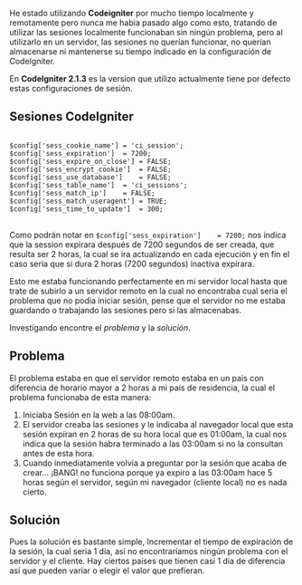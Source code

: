<p>He estado utilizando <strong>Codeigniter</strong> por mucho tiempo localmente y remotamente pero nunca me habia pasado algo como esto, tratando de utilizar las sesiones localmente funcionaban sin ningún problema, pero al utilizarlo en un servidor, las sesiones no querían funcionar, no querían almacenarse ni mantenerse su tiempo indicado en la configuración de CodeIgniter.</p>

<span id="more-36"></span>

<p>En <strong>CodeIgniter 2.1.3</strong> es la version que utilizo actualmente tiene por defecto estas configuraciones de sesión.</p>

<h2>Sesiones CodeIgniter</h2>

<p>
<pre class="php" rel="PHP" title="CodeIgniter - config.php">
<code>
$config['sess_cookie_name']	= 'ci_session';
$config['sess_expiration']	= 7200;
$config['sess_expire_on_close']	= FALSE;
$config['sess_encrypt_cookie']	= FALSE;
$config['sess_use_database']	= FALSE;
$config['sess_table_name']	= 'ci_sessions';
$config['sess_match_ip']	= FALSE;
$config['sess_match_useragent']	= TRUE;
$config['sess_time_to_update']	= 300;
</code>
</pre>
</p>

<p>Como podrán notar en <code>$config['sess_expiration']	= 7200;</code> nos indica que la session expirara después de 7200 segundos de ser creada, que resulta ser 2 horas, la cual se ira actualizando en cada ejecución y en fin el caso seria que si dura 2 horas (7200 segundos) inactiva expirara.</p>

<p>Esto me estaba funcionando perfectamente en mi servidor local hasta que trate de subirlo a un servidor remoto en la cual no encontraba cual seria el problema que no podia iniciar sesión, pense que el servidor no me estaba guardando o trabajando las sesiones pero si las almacenabas.</p>

<p>Investigando encontre el <em>problema</em> y la <em>solución</em>.</p>

<h2>Problema</h2>
<p>El problema estaba en que el servidor remoto estaba en un pais con diferencia de horario mayor a 2 horas a mi pais de residencia, la cual el problema funcionaba de esta manera:</p>
<ol>
<li>Iniciaba Sesión en la web a las 08:00am.</li>
<li>El servidor creaba las sesiones y le indicaba al navegador local que esta sesión expiran en 2 horas de su hora local que es 01:00am, la cual nos indica que la sesión habra terminado a las 03:00am si no la consultan antes de esta hora.</li>
<li>Cuando inmediatamente volvia a preguntar por la sesión que acaba de crear... ¡BANG! no funciona porque ya expiro a las 03:00am hace 5 horas según el servidor, según mi navegador (cliente local) no es nada cierto.</li>
</ol>
<h2>Solución</h2>
<p>
Pues la solución es bastante simple, Incrementar el tiempo de expiración de la sesión, la cual seria 1 dia, así no encontraríamos ningún problema con el servidor y el cliente. Hay ciertos países que tienen casi 1 dia de diferencia así que pueden variar o elegir el valor que prefieran.
</p>